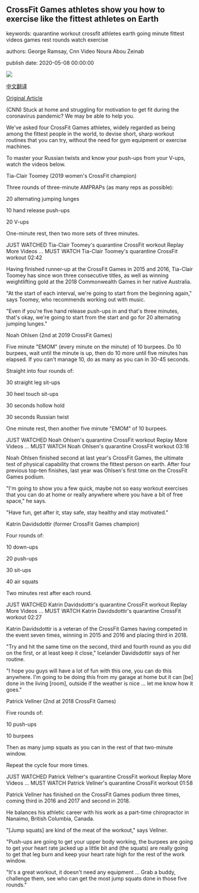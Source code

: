 ## CrossFit Games athletes show you how to exercise like the fittest athletes on Earth

keywords: quarantine workout crossfit athletes earth going minute fittest videos games rest rounds watch exercise

authors: George Ramsay, Cnn Video Noura Abou Zeinab

publish date: 2020-05-08 00:00:00

![](https://cdn.cnn.com/cnnnext/dam/assets/200506080941-crossfit-workouts-tease-super-tease.jpg)

[中文翻译](CrossFit%20Games%20athletes%20show%20you%20how%20to%20exercise%20like%20the%20fittest%20athletes%20on%20Earth_zh.md)

[Original Article](https://edition.cnn.com/2020/05/08/sport/crossfit-games-athletes-home-workout-quarantine-spt-intl-cmd/index.html)

(CNN) Stuck at home and struggling for motivation to get fit during the coronavirus pandemic? We may be able to help you.

We've asked four CrossFit Games athletes, widely regarded as being among the fittest people in the world, to devise short, sharp workout routines that you can try, without the need for gym equipment or exercise machines.

To master your Russian twists and know your push-ups from your V-ups, watch the videos below.

Tia-Clair Toomey (2019 women's CrossFit champion)

Three rounds of three-minute AMPRAPs (as many reps as possible):

20 alternating jumping lunges

10 hand release push-ups

20 V-ups

One-minute rest, then two more sets of three minutes.

JUST WATCHED Tia-Clair Toomey's quarantine CrossFit workout Replay More Videos ... MUST WATCH Tia-Clair Toomey's quarantine CrossFit workout 02:42

Having finished runner-up at the CrossFit Games in 2015 and 2016, Tia-Clair Toomey has since won three consecutive titles, as well as winning weightlifting gold at the 2018 Commonwealth Games in her native Australia.

"At the start of each interval, we're going to start from the beginning again," says Toomey, who recommends working out with music.

"Even if you're five hand release push-ups in and that's three minutes, that's okay, we're going to start from the start and go for 20 alternating jumping lunges."

Noah Ohlsen (2nd at 2019 CrossFit Games)

Five minute "EMOM" (every minute on the minute) of 10 burpees. Do 10 burpees, wait until the minute is up, then do 10 more until five minutes has elapsed. If you can't manage 10, do as many as you can in 30-45 seconds.

Straight into four rounds of:

30 straight leg sit-ups

30 heel touch sit-ups

30 seconds hollow hold

30 seconds Russian twist

One minute rest, then another five minute "EMOM" of 10 burpees.

JUST WATCHED Noah Ohlsen's quarantine CrossFit workout Replay More Videos ... MUST WATCH Noah Ohlsen's quarantine CrossFit workout 03:16

Noah Ohlsen finished second at last year's CrossFit Games, the ultimate test of physical capability that crowns the fittest person on earth. After four previous top-ten finishes, last year was Ohlsen's first time on the CrossFit Games podium.

"I'm going to show you a few quick, maybe not so easy workout exercises that you can do at home or really anywhere where you have a bit of free space," he says.

"Have fun, get after it, stay safe, stay healthy and stay motivated."

Katrin Davidsdottir (former CrossFit Games champion)

Four rounds of:

10 down-ups

20 push-ups

30 sit-ups

40 air squats

Two minutes rest after each round.

JUST WATCHED Katrin Davidsdottir's quarantine CrossFit workout Replay More Videos ... MUST WATCH Katrin Davidsdottir's quarantine CrossFit workout 02:27

Katrin Davidsdottir is a veteran of the CrossFit Games having competed in the event seven times, winning in 2015 and 2016 and placing third in 2018.

"Try and hit the same time on the second, third and fourth round as you did on the first, or at least keep it close," Icelander Davidsdottir says of her routine.

"I hope you guys will have a lot of fun with this one, you can do this anywhere. I'm going to be doing this from my garage at home but it can [be] done in the living [room], outside if the weather is nice ... let me know how it goes."

Patrick Vellner (2nd at 2018 CrossFit Games)

Five rounds of:

10 push-ups

10 burpees

Then as many jump squats as you can in the rest of that two-minute window.

Repeat the cycle four more times.

JUST WATCHED Patrick Vellner's quarantine CrossFit workout Replay More Videos ... MUST WATCH Patrick Vellner's quarantine CrossFit workout 01:58

Patrick Vellner has finished on the CrossFit Games podium three times, coming third in 2016 and 2017 and second in 2018.

He balances his athletic career with his work as a part-time chiropractor in Nanaimo, British Columbia, Canada.

"[Jump squats] are kind of the meat of the workout," says Vellner.

"Push-ups are going to get your upper body working, the burpees are going to get your heart rate jacked up a little bit and (the squats) are really going to get that leg burn and keep your heart rate high for the rest of the work window.

"It's a great workout, it doesn't need any equipment ... Grab a buddy, challenge them, see who can get the most jump squats done in those five rounds."